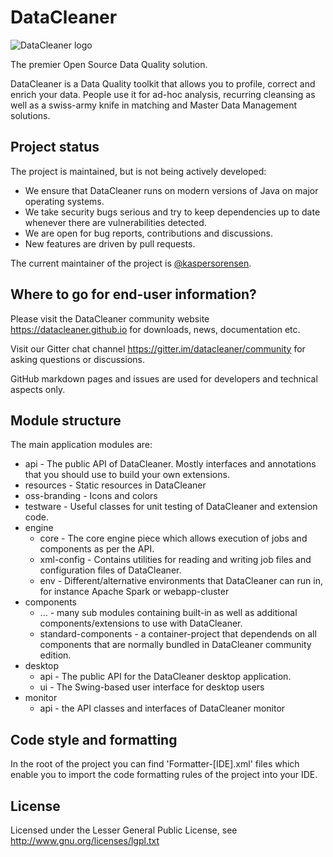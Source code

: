 # DataCleaner

<div>
<img src="https://datacleaner.github.io/assets/dc-logo-100.png" alt="DataCleaner logo" />
</div>

The premier Open Source Data Quality solution.

DataCleaner is a Data Quality toolkit that allows you to profile, correct and enrich your data. People use it for ad-hoc analysis, recurring cleansing as well as a swiss-army knife in matching and Master Data Management solutions.

## Project status

The project is maintained, but is not being actively developed:

 * We ensure that DataCleaner runs on modern versions of Java on major operating systems.
 * We take security bugs serious and try to keep dependencies up to date whenever there are vulnerabilities detected.
 * We are open for bug reports, contributions and discussions.
 * New features are driven by pull requests.

The current maintainer of the project is [@kaspersorensen](https://github.com/kaspersorensen).

## Where to go for end-user information?

Please visit the DataCleaner community website https://datacleaner.github.io for downloads, news, documentation etc.

Visit our Gitter chat channel https://gitter.im/datacleaner/community for asking questions or discussions.

GitHub markdown pages and issues are used for developers and technical aspects only.

## Module structure

The main application modules are:

* api - The public API of DataCleaner. Mostly interfaces and annotations that you should use to build your own extensions.
* resources - Static resources in DataCleaner
* oss-branding - Icons and colors
* testware - Useful classes for unit testing of DataCleaner and extension code.
* engine
  * core - The core engine piece which allows execution of jobs and components as per the API.
  * xml-config - Contains utilities for reading and writing job files and configuration files of DataCleaner.
  * env - Different/alternative environments that DataCleaner can run in, for instance Apache Spark or webapp-cluster
* components
  * ... - many sub modules containing built-in as well as additional components/extensions to use with DataCleaner.
  * standard-components - a container-project that dependends on all components that are normally bundled in DataCleaner community edition.
* desktop
  * api - The public API for the DataCleaner desktop application.
  * ui - The Swing-based user interface for desktop users
* monitor
  * api - the API classes and interfaces of DataCleaner monitor

## Code style and formatting

In the root of the project you can find 'Formatter-[IDE].xml' files which enable you to import the code formatting rules of the project into your IDE.

## License

Licensed under the Lesser General Public License, see http://www.gnu.org/licenses/lgpl.txt

